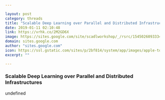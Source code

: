 ```yaml
---

layout: post
category: threads
title: "Scalable Deep Learning over Parallel and Distributed Infrastructures"
date: 2019-01-11 02:10:48
link: https://vrhk.co/2M2GD6X
image: https://sites.google.com/site/scadlworkshop/_/rsrc/1545026093334/home/IPDPS2019WebHeader%20%282%29.jpg
domain: sites.google.com
author: "sites.google.com"
icon: https://ssl.gstatic.com/sites/p/2bf814/system/app/images/apple-touch-icon.png
excerpt: ""

---
```


### Scalable Deep Learning over Parallel and Distributed Infrastructures

undefined